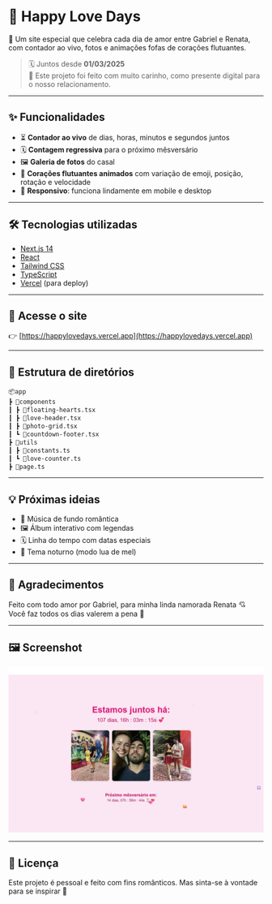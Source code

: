 # 💖 Happy Love Days

🌸 Um site especial que celebra cada dia de amor entre Gabriel e Renata, com contador ao vivo, fotos e animações fofas de corações flutuantes.

> 🗓️ Juntos desde **01/03/2025**  
> 🥰 Este projeto foi feito com muito carinho, como presente digital para o nosso relacionamento.

---

## ✨ Funcionalidades

- ⏳ **Contador ao vivo** de dias, horas, minutos e segundos juntos
- 🗓️ **Contagem regressiva** para o próximo mêsversário
- 🖼️ **Galeria de fotos** do casal
- 💞 **Corações flutuantes animados** com variação de emoji, posição, rotação e velocidade
- 📱 **Responsivo**: funciona lindamente em mobile e desktop

---

## 🛠️ Tecnologias utilizadas

- [Next.js 14](https://nextjs.org/)
- [React](https://react.dev/)
- [Tailwind CSS](https://tailwindcss.com/)
- [TypeScript](https://www.typescriptlang.org/)
- [Vercel](https://vercel.com/) (para deploy)

---

## 🔗 Acesse o site

👉 [https://happylovedays.vercel.app](https://happylovedays.vercel.app)

---

## 📁 Estrutura de diretórios

```
📦app
┣ 📂components
┃ ┣ 📄floating-hearts.tsx
┃ ┣ 📄love-header.tsx
┃ ┣ 📄photo-grid.tsx
┃ ┗ 📄countdown-footer.tsx
┣ 📂utils
┃ ┣ 📄constants.ts
┃ ┗ 📄love-counter.ts
┣ 📄page.ts
```

---

## 💡 Próximas ideias

- 🎵 Música de fundo romântica
- 🖼️ Álbum interativo com legendas
- 🗓️ Linha do tempo com datas especiais
- 🌙 Tema noturno (modo lua de mel)

---

## 🤍 Agradecimentos

Feito com todo amor por Gabriel, para minha linda namorada Renata 💘  
Você faz todos os dias valerem a pena 💐

---

## 🖼️ Screenshot

![Happy Love Days](./public/preview.png)

---

## 📜 Licença

Este projeto é pessoal e feito com fins românticos. Mas sinta-se à vontade para se inspirar 💞
